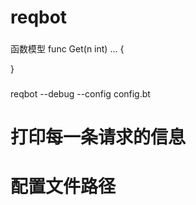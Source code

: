 # reqbot

###
函数模型
func Get(n int) ... {

}

###
reqbot --debug --config config.bt

# <debug>打印每一条请求的信息</debug>
# <config>配置文件路径</config>
